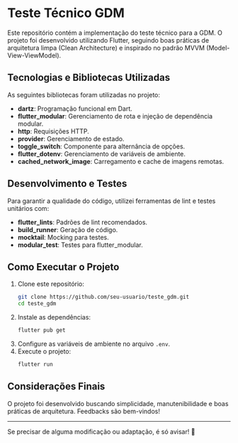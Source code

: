 # Teste Técnico GDM

Este repositório contém a implementação do teste técnico para a GDM. O projeto foi desenvolvido utilizando Flutter, seguindo boas práticas de arquitetura limpa (Clean Architecture) e inspirado no padrão MVVM (Model-View-ViewModel).

## Tecnologias e Bibliotecas Utilizadas

As seguintes bibliotecas foram utilizadas no projeto:

- **dartz**: Programação funcional em Dart.
- **flutter_modular**: Gerenciamento de rota e injeção de dependência modular.
- **http**: Requisições HTTP.
- **provider**: Gerenciamento de estado.
- **toggle_switch**: Componente para alternância de opções.
- **flutter_dotenv**: Gerenciamento de variáveis de ambiente.
- **cached_network_image**: Carregamento e cache de imagens remotas.

## Desenvolvimento e Testes

Para garantir a qualidade do código, utilizei ferramentas de lint e testes unitários com:

- **flutter_lints**: Padrões de lint recomendados.
- **build_runner**: Geração de código.
- **mocktail**: Mocking para testes.
- **modular_test**: Testes para flutter_modular.

## Como Executar o Projeto

1. Clone este repositório:
   ```sh
   git clone https://github.com/seu-usuario/teste_gdm.git
   cd teste_gdm
   ```
2. Instale as dependências:
   ```sh
   flutter pub get
   ```
3. Configure as variáveis de ambiente no arquivo `.env`.
4. Execute o projeto:
   ```sh
   flutter run
   ```

## Considerações Finais

O projeto foi desenvolvido buscando simplicidade, manutenibilidade e boas práticas de arquitetura. Feedbacks são bem-vindos!

---

Se precisar de alguma modificação ou adaptação, é só avisar! 🚀
